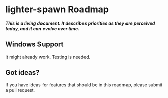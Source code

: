 # lighter-spawn Roadmap

***This is a living document. It describes priorities as they are perceived
today, and it can evolve over time.***

## Windows Support
It might already work. Testing is needed.

## Got ideas?
If you have ideas for features that should be in this roadmap, please submit
a pull request.
